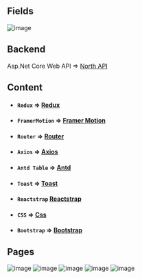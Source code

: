## Fields
![image](https://github.com/omer-poyraz/NorthPanel-React.js/assets/56772494/bddd4e69-fd8c-406d-bb4e-38c1b3dc4c63)

## Backend
Asp.Net Core Web API => [North API](https://github.com/omer-poyraz/NorthAPI)

## Content
- #### `Redux` => [Redux](https://redux.js.org)
- #### `FramerMotion` => [Framer Motion](https://www.framer.com/?utm_source=motion-readme)
- #### `Router` => [Router](https://reactrouter.com/en/main)
- #### `Axios` => [Axios](https://www.npmjs.com/package/axios)
- #### `Antd Table` => [Antd](https://ant.design/)
- #### `Toast` => [Toast](https://fkhadra.github.io/react-toastify/introduction/)
- #### `Reactstrap` [Reactstrap](https://reactstrap.github.io)
- #### `CSS` => [Css](https://www.w3schools.com/css/)
- #### `Bootstrap` => [Bootstrap](https://getbootstrap.com/)

## Pages
![image](https://github.com/omer-poyraz/NorthPanel-React.js/assets/56772494/28c5df19-72a1-47b2-b5ae-7d3c54cbe0ff)
![image](https://github.com/omer-poyraz/NorthPanel-React.js/assets/56772494/57fdd139-790f-4fa6-a735-412f3c74a056)
![image](https://github.com/omer-poyraz/NorthPanel-React.js/assets/56772494/4812bb0b-0b60-4fcc-a907-89f17db94292)
![image](https://github.com/omer-poyraz/NorthPanel-React.js/assets/56772494/bd2de76b-b0da-4dbf-a9b6-e8e1dfa957b0)
![image](https://github.com/omer-poyraz/NorthPanel-React.js/assets/56772494/9895c65e-7408-4c40-91cc-c8b2498566f5)

